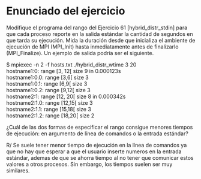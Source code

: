 # Enunciado del ejercicio

Modifique el programa del rango del Ejercicio 61 [hybrid_distr_stdin] para que cada proceso reporte en la salida estándar la cantidad de segundos en que tarda su ejecución. Mida la duración desde que inicializa el ambiente de ejecución de MPI (MPI_Init) hasta inmediatamente antes de finalizarlo (MPI_Finalize). Un ejemplo de salida podría ser el siguiente.

$ mpiexec -n 2 -f hosts.txt ./hybrid_distr_wtime 3 20 <br>
hostname1:0: range [3, 12[ size 9 in 0.000123s <br>
	hostname1:0.0: range [3,6[ size 3 <br>
	hostname1:0.1: range [6,9[ size 3 <br>
	hostname1:0.2: range [9,12[ size 3 <br>
hostname2:1: range [12, 20[ size 8 in 0.000342s <br>
	hostname2:1.0: range [12,15[ size 3 <br>
	hostname2:1.1: range [15,18[ size 3 <br>
	hostname2:1.2: range [18,20[ size 2 <br>

¿Cuál de las dos formas de especificar el rango consigue menores tiempos de ejecución: en argumento de línea de comandos o la entrada estándar?

R/ Se suele tener menor tiempo de ejecución en la línea de comandos ya que no hay que esperar a que el usuario inserte numeros en la entrada estándar, ademas de que se ahorra tiempo al no tener que comunicar estos valores a otros procesos. Sin embargo, los tiempos suelen ser muy similares.



